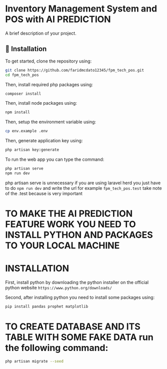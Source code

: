 # Inventory Management System and POS with AI PREDICTION

A brief description of your project.

## 🚀 Installation

To get started, clone the repository using:

```sh
git clone https://github.com/faridmcdato12345/fpm_tech_pos.git
cd fpm_tech_pos
```
Then, install required php packages using:

```sh
composer install
```
Then, install node packages using:

```sh
npm install
```
Then, setup the environment variable using:

```sh
cp env.example .env
```
Then, generate application key using:

```sh
php artisan key:generate
```
To run the web app you can type the command:

```sh
php artisan serve
npm run dev
```
php artisan serve is unnecessary if you are using laravel herd you just have to do `npm run dev` and write the url for example `fpm_tech_pos.test` take note of the .test because is very important

# TO MAKE THE AI PREDICTION FEATURE WORK YOU NEED TO INSTALL PYTHON AND PACKAGES TO YOUR LOCAL MACHINE

# INSTALLATION

First, install python by downloading the python installer on the official python website `https://www.python.org/downloads/`

Second, after installing python you need to install some packages using:

```sh
pip install pandas prophet matplotlib
```

# TO CREATE DATABASE AND ITS TABLE WITH SOME FAKE DATA run the following command:

```sh
php artisan migrate --seed
```

